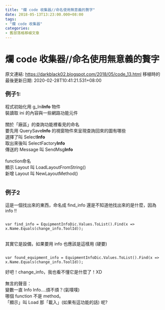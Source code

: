 ```yaml
---
title: "爛 code 收集器//命名使用無意義的贅字"
date: 2018-05-13T13:23:00.000+08:00
tags: 
- "爛 code 收集器"
categories:
- 舊部落格移植文章
---
```


# 爛 code 收集器//命名使用無意義的贅字

原文連結: https://darkblack02.blogspot.com/2018/05/code_13.html
移植時的最後更新日期: 2020-02-28T10:41:21.531+08:00

<h4><span style="font-size: large;">例子1:&nbsp;</span></h4>程式初始化用 g_Ini<b>Info</b> 物件<br />裝讀取 ini 的內容與一些網路功能元件<br /><br />關於「廠區」的查詢功能裡看見的命名<br />要先用 QuerySave<b>Info</b> 的視窗物件來呈現查詢回來的圖有哪些<br />選擇了叫 Select<b>Info</b><br />取出來後叫 SelectFactory<b>Info</b><br />傳送的 Message 叫 SendMsg<b>Info</b><br /><br />function命名<br />顯示 Layout 叫 LoadLayoutFromString()<br />新增 Layout 叫 NewLayoutMethod()<br /><br /><h4><span style="font-size: large;">例子2</span></h4>這是一個找出來的東西，命名成 find_info 還是不知道他找出來的是什麼，因為 info !!  <br /><pre class="prettyprint"><code class="language-cpp"><br />var find_info = EquipmentInfoDic.Values.ToList().Find(x =&gt; x.Name.Equals(change_info.ToolId));<br /></code></pre><br />其實它是設備，如果要用 info 也應該是這樣用 (硬要)<br /><pre class="prettyprint"><code class="language-cpp"><br />var found_equipment_info = EquipmentInfoDic.Values.ToList().Find(x =&gt; x.Name.Equals(change_info.ToolId));<br /></code></pre>好吧！change_info，我也看不懂它是什麼了！XD <br /><br />無言的聲音：<br />變數一直 Info Info....煩不煩？(氣噗噗)<br />哪個 function 不是 method。<br />「顯示」叫 Load 那「載入」(如果有這功能的話) 呢?
